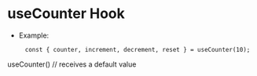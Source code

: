 # useCounter Hook 

* Example:
```
     const { counter, increment, decrement, reset } = useCounter(10);
```

useCounter() // receives a default value